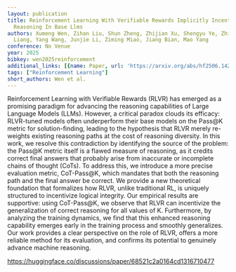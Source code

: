 ```yaml
---
layout: publication
title: Reinforcement Learning With Verifiable Rewards Implicitly Incentivizes Correct
  Reasoning In Base Llms
authors: Xumeng Wen, Zihan Liu, Shun Zheng, Zhijian Xu, Shengyu Ye, Zhirong Wu, Xiao
  Liang, Yang Wang, Junjie Li, Ziming Miao, Jiang Bian, Mao Yang
conference: No Venue
year: 2025
bibkey: wen2025reinforcement
additional_links: [{name: Paper, url: 'https://arxiv.org/abs/hf2506.14245'}]
tags: ["Reinforcement Learning"]
short_authors: Wen et al.
---
```

Reinforcement Learning with Verifiable Rewards (RLVR) has emerged as a promising paradigm for advancing the reasoning capabilities of Large Language Models (LLMs). However, a critical paradox clouds its efficacy: RLVR-tuned models often underperform their base models on the Pass@K metric for solution-finding, leading to the hypothesis that RLVR merely re-weights existing reasoning paths at the cost of reasoning diversity. In this work, we resolve this contradiction by identifying the source of the problem: the Pass@K metric itself is a flawed measure of reasoning, as it credits correct final answers that probably arise from inaccurate or incomplete chains of thought (CoTs). To address this, we introduce a more precise evaluation metric, CoT-Pass@K, which mandates that both the reasoning path and the final answer be correct. We provide a new theoretical foundation that formalizes how RLVR, unlike traditional RL, is uniquely structured to incentivize logical integrity. Our empirical results are supportive: using CoT-Pass@K, we observe that RLVR can incentivize the generalization of correct reasoning for all values of K. Furthermore, by analyzing the training dynamics, we find that this enhanced reasoning capability emerges early in the training process and smoothly generalizes. Our work provides a clear perspective on the role of RLVR, offers a more reliable method for its evaluation, and confirms its potential to genuinely advance machine reasoning.

https://huggingface.co/discussions/paper/68521c2a0164cd1316710477